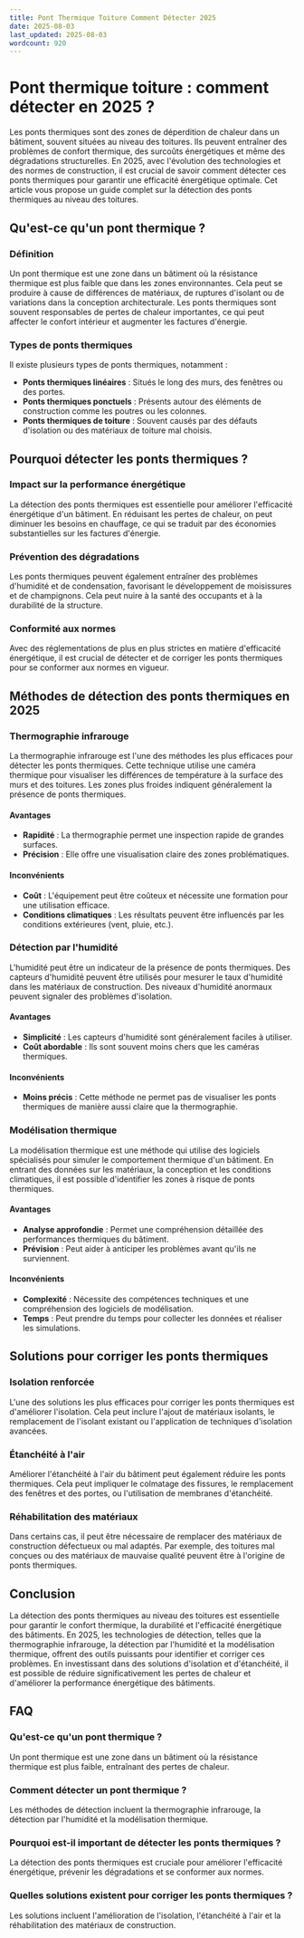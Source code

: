 ```yaml
---
title: Pont Thermique Toiture Comment Détecter 2025
date: 2025-08-03
last_updated: 2025-08-03
wordcount: 920
---
```


# Pont thermique toiture : comment détecter en 2025 ?

Les ponts thermiques sont des zones de déperdition de chaleur dans un bâtiment, souvent situées au niveau des toitures. Ils peuvent entraîner des problèmes de confort thermique, des surcoûts énergétiques et même des dégradations structurelles. En 2025, avec l'évolution des technologies et des normes de construction, il est crucial de savoir comment détecter ces ponts thermiques pour garantir une efficacité énergétique optimale. Cet article vous propose un guide complet sur la détection des ponts thermiques au niveau des toitures.

## Qu'est-ce qu'un pont thermique ?

### Définition

Un pont thermique est une zone dans un bâtiment où la résistance thermique est plus faible que dans les zones environnantes. Cela peut se produire à cause de différences de matériaux, de ruptures d'isolant ou de variations dans la conception architecturale. Les ponts thermiques sont souvent responsables de pertes de chaleur importantes, ce qui peut affecter le confort intérieur et augmenter les factures d'énergie.

### Types de ponts thermiques

Il existe plusieurs types de ponts thermiques, notamment :

- **Ponts thermiques linéaires** : Situés le long des murs, des fenêtres ou des portes.
- **Ponts thermiques ponctuels** : Présents autour des éléments de construction comme les poutres ou les colonnes.
- **Ponts thermiques de toiture** : Souvent causés par des défauts d'isolation ou des matériaux de toiture mal choisis.

## Pourquoi détecter les ponts thermiques ?

### Impact sur la performance énergétique

La détection des ponts thermiques est essentielle pour améliorer l'efficacité énergétique d'un bâtiment. En réduisant les pertes de chaleur, on peut diminuer les besoins en chauffage, ce qui se traduit par des économies substantielles sur les factures d'énergie.

### Prévention des dégradations

Les ponts thermiques peuvent également entraîner des problèmes d'humidité et de condensation, favorisant le développement de moisissures et de champignons. Cela peut nuire à la santé des occupants et à la durabilité de la structure.

### Conformité aux normes

Avec des réglementations de plus en plus strictes en matière d'efficacité énergétique, il est crucial de détecter et de corriger les ponts thermiques pour se conformer aux normes en vigueur.

## Méthodes de détection des ponts thermiques en 2025

### Thermographie infrarouge

La thermographie infrarouge est l'une des méthodes les plus efficaces pour détecter les ponts thermiques. Cette technique utilise une caméra thermique pour visualiser les différences de température à la surface des murs et des toitures. Les zones plus froides indiquent généralement la présence de ponts thermiques.

#### Avantages

- **Rapidité** : La thermographie permet une inspection rapide de grandes surfaces.
- **Précision** : Elle offre une visualisation claire des zones problématiques.

#### Inconvénients

- **Coût** : L'équipement peut être coûteux et nécessite une formation pour une utilisation efficace.
- **Conditions climatiques** : Les résultats peuvent être influencés par les conditions extérieures (vent, pluie, etc.).

### Détection par l'humidité

L'humidité peut être un indicateur de la présence de ponts thermiques. Des capteurs d'humidité peuvent être utilisés pour mesurer le taux d'humidité dans les matériaux de construction. Des niveaux d'humidité anormaux peuvent signaler des problèmes d'isolation.

#### Avantages

- **Simplicité** : Les capteurs d'humidité sont généralement faciles à utiliser.
- **Coût abordable** : Ils sont souvent moins chers que les caméras thermiques.

#### Inconvénients

- **Moins précis** : Cette méthode ne permet pas de visualiser les ponts thermiques de manière aussi claire que la thermographie.

### Modélisation thermique

La modélisation thermique est une méthode qui utilise des logiciels spécialisés pour simuler le comportement thermique d'un bâtiment. En entrant des données sur les matériaux, la conception et les conditions climatiques, il est possible d'identifier les zones à risque de ponts thermiques.

#### Avantages

- **Analyse approfondie** : Permet une compréhension détaillée des performances thermiques du bâtiment.
- **Prévision** : Peut aider à anticiper les problèmes avant qu'ils ne surviennent.

#### Inconvénients

- **Complexité** : Nécessite des compétences techniques et une compréhension des logiciels de modélisation.
- **Temps** : Peut prendre du temps pour collecter les données et réaliser les simulations.

## Solutions pour corriger les ponts thermiques

### Isolation renforcée

L'une des solutions les plus efficaces pour corriger les ponts thermiques est d'améliorer l'isolation. Cela peut inclure l'ajout de matériaux isolants, le remplacement de l'isolant existant ou l'application de techniques d'isolation avancées.

### Étanchéité à l'air

Améliorer l'étanchéité à l'air du bâtiment peut également réduire les ponts thermiques. Cela peut impliquer le colmatage des fissures, le remplacement des fenêtres et des portes, ou l'utilisation de membranes d'étanchéité.

### Réhabilitation des matériaux

Dans certains cas, il peut être nécessaire de remplacer des matériaux de construction défectueux ou mal adaptés. Par exemple, des toitures mal conçues ou des matériaux de mauvaise qualité peuvent être à l'origine de ponts thermiques.

## Conclusion

La détection des ponts thermiques au niveau des toitures est essentielle pour garantir le confort thermique, la durabilité et l'efficacité énergétique des bâtiments. En 2025, les technologies de détection, telles que la thermographie infrarouge, la détection par l'humidité et la modélisation thermique, offrent des outils puissants pour identifier et corriger ces problèmes. En investissant dans des solutions d'isolation et d'étanchéité, il est possible de réduire significativement les pertes de chaleur et d'améliorer la performance énergétique des bâtiments.

## FAQ

### Qu'est-ce qu'un pont thermique ?

Un pont thermique est une zone dans un bâtiment où la résistance thermique est plus faible, entraînant des pertes de chaleur.

### Comment détecter un pont thermique ?

Les méthodes de détection incluent la thermographie infrarouge, la détection par l'humidité et la modélisation thermique.

### Pourquoi est-il important de détecter les ponts thermiques ?

La détection des ponts thermiques est cruciale pour améliorer l'efficacité énergétique, prévenir les dégradations et se conformer aux normes.

### Quelles solutions existent pour corriger les ponts thermiques ?

Les solutions incluent l'amélioration de l'isolation, l'étanchéité à l'air et la réhabilitation des matériaux de construction.